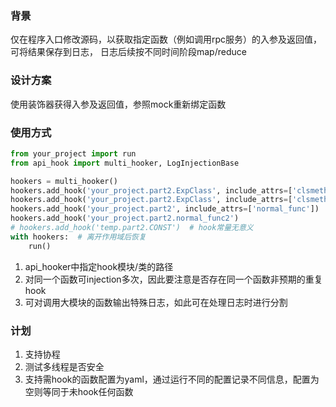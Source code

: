 ### 背景
仅在程序入口修改源码，以获取指定函数（例如调用rpc服务）的入参及返回值，可将结果保存到日志，
日志后续按不同时间阶段map/reduce

### 设计方案
使用装饰器获得入参及返回值，参照mock重新绑定函数

### 使用方式
```python
from your_project import run
from api_hook import multi_hooker, LogInjectionBase

hookers = multi_hooker()
hookers.add_hook('your_project.part2.ExpClass', include_attrs=['clsmethod2'], injection=LogInjectionBase)
hookers.add_hook('your_project.part2.ExpClass', include_attrs=['clsmethod2', 'func2', 'staticmethod2'])
hookers.add_hook('your_project.part2', include_attrs=['normal_func'])
hookers.add_hook('your_project.part2.normal_func2')
# hookers.add_hook('temp.part2.CONST')  # hook常量无意义
with hookers:  # 离开作用域后恢复
    run()
```
1. api_hooker中指定hook模块/类的路径
2. 对同一个函数可injection多次，因此要注意是否存在同一个函数非预期的重复hook
3. 可对调用大模块的函数输出特殊日志，如此可在处理日志时进行分割

### 计划
1. 支持协程
2. 测试多线程是否安全
3. 支持需hook的函数配置为yaml，通过运行不同的配置记录不同信息，配置为空则等同于未hook任何函数